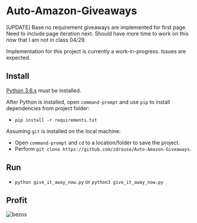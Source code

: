 # Auto-Amazon-Giveaways
[UPDATE] Base no requirement giveaways are implemented for first page.  Need to include page iteration next. Should have more time to work on this now that I am not in class 04/29.

Implementation for this project is currently a work-in-progress.  Issues are expected.

## Install
[Python 3.6.x](https://www.python.org/downloads/) must be installed.

After Python is installed, open `command-prompt` and use `pip` to install dependencies from project folder:

 - `pip install -r requirements.txt`

Assuming `git` is installed on the local machine:

 - Open `command-prompt` and `cd` to a location/folder to save the project.
 - Perform `git clone https://github.com/zdrouse/Auto-Amazon-Giveaways`.

## Run
 - `python give_it_away_now.py` or `python3 give_it_away_now.py`

## Profit
![bezos](http://i.imgur.com/L8yRHGN.jpg)
